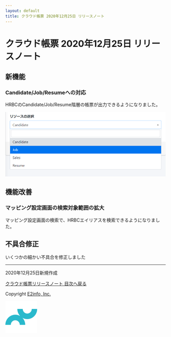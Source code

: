 ```yaml
---
layout: default
title: クラウド帳票 2020年12月25日 リリースノート
---
```


# クラウド帳票 2020年12月25日 リリースノート

## 新機能

### Candidate/Job/Resumeへの対応

HRBCのCandidate/Job/Resume階層の帳票が出力できるようになりました。

![Candidate/Job/Resumeへの対応](images/release20201225_1_1.png)

## 機能改善

### マッピング設定画面の検索対象範囲の拡大

マッピング設定画面の検索で、HRBCエイリアスを検索できるようになりました。

## 不具合修正

いくつかの細かい不具合を修正しました

-----

2020年12月25日新規作成

[クラウド帳票リリースノート 目次へ戻る](../release-notes.md)

Copyright [E2info, Inc.](https://www.e2info.co.jp/)

![イーツー・インフォロゴ](https://raw.githubusercontent.com/e2info/e2info-warehouse/master/images/logo/logo100x100_transparent.png)
